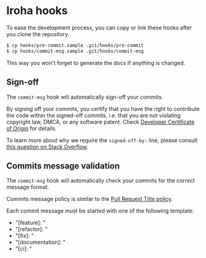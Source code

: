 # Iroha hooks

To ease the development process, you can copy or link these hooks after you clone the repository.

```sh
$ cp hooks/pre-commit.sample .git/hooks/pre-commit
$ cp hooks/commit-msg.sample .git/hooks/commit-msg
```

This way you won't forget to generate the docs if anything is changed.

## Sign-off
The `commit-msg` hook will automatically sign-off your commits.

By signing off your commits, you certify that you have the right to contribute the code within the signed-off commits, i.e. that you are not violating copyright law, DMCA, or any software patent. Check [Developer Certificate of Origin](https://developercertificate.org/) for details.

To learn more about why we require the `signed-off-by:` line, please consult [this question on Stack Overflow](https://stackoverflow.com/questions/1962094/what-is-the-sign-off-feature-in-git-for).

## Commits message validation
The `commit-msg` hook will automatically check your commits for the correct message format.

Commits message policy is similar to the [Pull Request Title policy](https://github.com/hyperledger/iroha/blob/iroha2-dev/.github/workflows/iroha2-dev-pr-title.yml).

Each commit message must be started with one of the following template:
 - "[feature]: <commit message>"
 - "[refactor]: <commit message>"
 - "[fix]: <commit message>"
 - "[documentation]: <commit message>"
 - "[ci]: <commit message>"